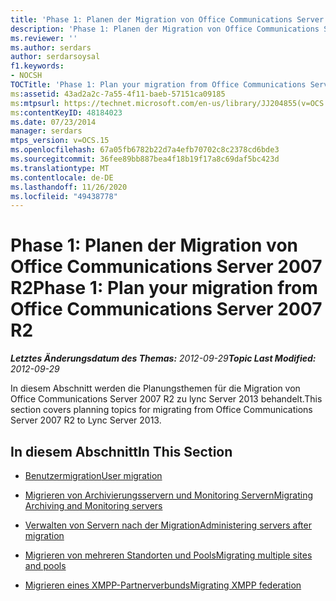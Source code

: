 ```yaml
---
title: 'Phase 1: Planen der Migration von Office Communications Server 2007 R2'
description: 'Phase 1: Planen der Migration von Office Communications Server 2007 R2'
ms.reviewer: ''
ms.author: serdars
author: serdarsoysal
f1.keywords:
- NOCSH
TOCTitle: 'Phase 1: Plan your migration from Office Communications Server 2007 R2'
ms:assetid: 43ad2a2c-7a55-4f11-baeb-57151ca09185
ms:mtpsurl: https://technet.microsoft.com/en-us/library/JJ204855(v=OCS.15)
ms:contentKeyID: 48184023
ms.date: 07/23/2014
manager: serdars
mtps_version: v=OCS.15
ms.openlocfilehash: 67a05fb6782b22d7a4efb70702c8c2378cd6bde3
ms.sourcegitcommit: 36fee89bb887bea4f18b19f17a8c69daf5bc423d
ms.translationtype: MT
ms.contentlocale: de-DE
ms.lasthandoff: 11/26/2020
ms.locfileid: "49438778"
---
```

# <a name="phase-1-plan-your-migration-from-office-communications-server-2007-r2"></a><span data-ttu-id="9dda9-103">Phase 1: Planen der Migration von Office Communications Server 2007 R2</span><span class="sxs-lookup"><span data-stu-id="9dda9-103">Phase 1: Plan your migration from Office Communications Server 2007 R2</span></span>

<div data-xmlns="http://www.w3.org/1999/xhtml">

<div class="topic" data-xmlns="http://www.w3.org/1999/xhtml" data-msxsl="urn:schemas-microsoft-com:xslt" data-cs="https://msdn.microsoft.com/">

<div data-asp="https://msdn2.microsoft.com/asp">



</div>

<div id="mainSection">

<div id="mainBody"><span data-ttu-id="9dda9-104">

<span> </span></span><span class="sxs-lookup"><span data-stu-id="9dda9-104">

<span> </span></span></span>

<span data-ttu-id="9dda9-105">_**Letztes Änderungsdatum des Themas:** 2012-09-29_</span><span class="sxs-lookup"><span data-stu-id="9dda9-105">_**Topic Last Modified:** 2012-09-29_</span></span>

<span data-ttu-id="9dda9-106">In diesem Abschnitt werden die Planungsthemen für die Migration von Office Communications Server 2007 R2 zu lync Server 2013 behandelt.</span><span class="sxs-lookup"><span data-stu-id="9dda9-106">This section covers planning topics for migrating from Office Communications Server 2007 R2 to Lync Server 2013.</span></span>

<div>

## <a name="in-this-section"></a><span data-ttu-id="9dda9-107">In diesem Abschnitt</span><span class="sxs-lookup"><span data-stu-id="9dda9-107">In This Section</span></span>

  - [<span data-ttu-id="9dda9-108">Benutzermigration</span><span class="sxs-lookup"><span data-stu-id="9dda9-108">User migration</span></span>](user-migration.md)

  - [<span data-ttu-id="9dda9-109">Migrieren von Archivierungsservern und Monitoring Servern</span><span class="sxs-lookup"><span data-stu-id="9dda9-109">Migrating Archiving and Monitoring servers</span></span>](migrating-archiving-and-monitoring-servers.md)

  - [<span data-ttu-id="9dda9-110">Verwalten von Servern nach der Migration</span><span class="sxs-lookup"><span data-stu-id="9dda9-110">Administering servers after migration</span></span>](administering-servers-after-migration.md)

  - [<span data-ttu-id="9dda9-111">Migrieren von mehreren Standorten und Pools</span><span class="sxs-lookup"><span data-stu-id="9dda9-111">Migrating multiple sites and pools</span></span>](migrating-multiple-sites-and-pools.md)

  - [<span data-ttu-id="9dda9-112">Migrieren eines XMPP-Partnerverbunds</span><span class="sxs-lookup"><span data-stu-id="9dda9-112">Migrating XMPP federation</span></span>](migrating-xmpp-federation.md)

<span data-ttu-id="9dda9-113"></div>

</div>

<span> </span>

</div>

</div>

</span><span class="sxs-lookup"><span data-stu-id="9dda9-113"></div>

</div>

<span> </span>

</div>

</div>

</span></span></div>

